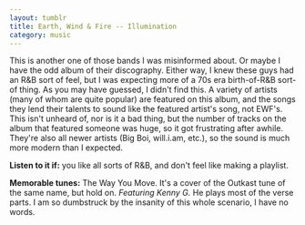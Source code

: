 ```yaml
---
layout: tumblr
title: Earth, Wind & Fire -- Illumination
category: music
---
```


This is another one of those bands I was misinformed about. Or maybe I have the odd album of their discography. Either way, I knew these guys had an R&B sort of feel, but I was expecting more of a 70s era birth-of-R&B sort-of thing. As you may have guessed, I didn't find this. A variety of artists (many of whom are quite popular) are featured on this album, and the songs they lend their talents to sound like the featured artist's song, not EWF's. This isn't unheard of, nor is it a bad thing, but the number of tracks on the album that featured someone was huge, so it got frustrating after awhile. They're also all newer artists (Big Boi, will.i.am, etc.), so the sound is much more modern than I expected.

**Listen to it if:** you like all sorts of R&B, and don't feel like making a playlist.

**Memorable tunes:** The Way You Move. It's a cover of the Outkast tune of the same name, but hold on. *Featuring Kenny G.* He plays most of the verse parts. I am so dumbstruck by the insanity of this whole scenario, I have no words.
